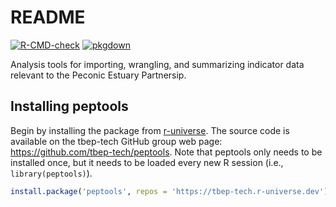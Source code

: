 # README

[![R-CMD-check](https://github.com/tbep-tech/peptools/workflows/R-CMD-check/badge.svg)](https://github.com/tbep-tech/peptools/actions)
[![pkgdown](https://github.com/tbep-tech/peptools/workflows/pkgdown/badge.svg)](https://github.com/tbep-tech/peptools/actions)

Analysis tools for importing, wrangling, and summarizing indicator data relevant to the Peconic Estuary Partnersip.  

## Installing peptools

Begin by installing the package from [r-universe](https://tbep-tech.r-universe.dev).  The source code is available on the tbep-tech GitHub group web page: <https://github.com/tbep-tech/peptools>. Note that peptools only needs to be installed once, but it needs to be loaded every new R session (i.e., `library(peptools)`).

```r
install.package('peptools', repos = 'https://tbep-tech.r-universe.dev')
```


